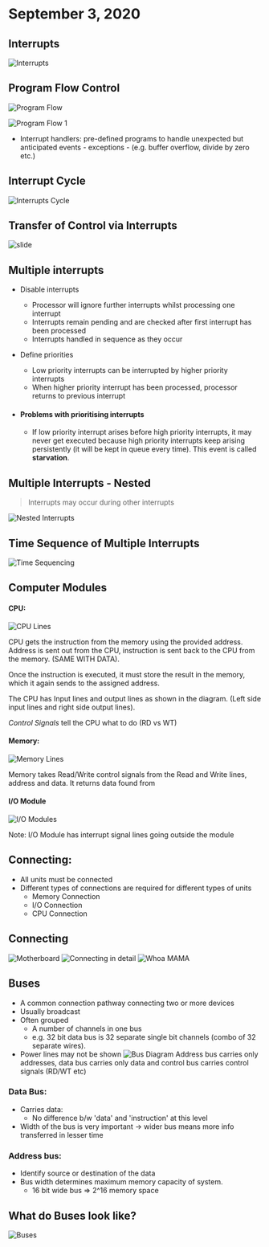 # September 3, 2020
 
## Interrupts
![Interrupts](./static/sept-3/interrupts.png)

## Program Flow Control

![Program Flow](./static/sept-3/pgm_flow.png)

![Program Flow 1](./static/sept-3/pgm_flow1.png)
- Interrupt handlers: pre-defined programs to handle unexpected but anticipated events - exceptions - (e.g. buffer overflow, divide by zero etc.)

## Interrupt Cycle
![Interrupts Cycle](./static/sept-3/i_cycle.png)

## Transfer of Control via Interrupts
![slide](./static/sept-3/u_h.png)

## Multiple interrupts
- Disable interrupts
	- Processor will ignore further interrupts whilst processing one interrupt
	- Interrupts remain pending and are checked after first interrupt has been processed
	- Interrupts handled in sequence as they occur
- Define priorities
	- Low priority interrupts can be interrupted by higher priority interrupts
	- When higher priority interrupt has been processed, processor returns to previous interrupt

- #### Problems with prioritising interrupts
	- If low priority interrupt arises before high priority interrupts, it may never get executed because high priority interrupts keep arising persistently (it will be kept in queue every time). This event is called **starvation**.

## Multiple Interrupts - Nested
> Interrupts may occur during other interrupts

![Nested Interrupts](./static/sept-3/nestedinterrupts.png)

## Time Sequence of Multiple Interrupts
![Time Sequencing](./static/sept-3/lines.png)

## Computer Modules

#### CPU:
![CPU Lines](./static/sept-3/cpulines.png)

CPU gets the instruction from the memory using the provided address. Address is sent out from the CPU, instruction is sent back to the CPU from the memory. (SAME WITH DATA).

Once the instruction is executed, it must store the result in the memory, which it again sends to the assigned address.

The CPU has Input lines and output lines as shown in the diagram. (Left side input lines and right side output lines).

*Control Signals* tell the CPU what to do (RD vs WT)

#### Memory:
![Memory Lines](./static/sept-3/memorylines.png)

Memory takes Read/Write control signals from the Read and Write lines, address and data. It returns data found from 

#### I/O Module
![I/O Modules](./static/sept-3/iomodulelines.png)

Note: I/O Module has interrupt signal lines going outside the module

## Connecting:
- All units must be connected
- Different types of connections are required for different types of units
	- Memory Connection
	- I/O Connection
	- CPU Connection

## Connecting
![Motherboard](./static/sept-3/mboard.png)
![Connecting in detail](./static/sept-3/connecting_whoa_mama.png)
![Whoa MAMA](./static/sept-3/whoa_mama.png)

## Buses
- A common connection pathway connecting two or more devices
- Usually broadcast
- Often grouped
	- A number of channels in one bus
	- e.g. 32 bit data bus is 32 separate single bit channels (combo of 32 separate wires).
- Power lines may not be shown
![Bus Diagram](./static/sept-3/bus_diagrams.png)
Address bus carries only addresses, data bus carries only data and control bus carries control signals (RD/WT etc)

### Data Bus:
- Carries data:
	- No difference b/w 'data' and 'instruction' at this level
- Width of the bus is very important -> wider bus means more info transferred in lesser time

### Address bus:
- Identify source or destination of the data
- Bus width determines maximum memory capacity of system.
	- 16 bit wide bus => 2^16 memory space

## What do Buses look like?
![Buses](./static/sept-3/buses_look.png)


